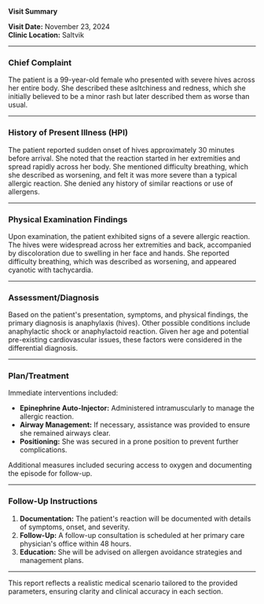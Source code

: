 

**Visit Summary**

**Visit Date:** November 23, 2024  
**Clinic Location:** Saltvik  

---

### **Chief Complaint**
The patient is a 99-year-old female who presented with severe hives across her entire body. She described these asItchiness and redness, which she initially believed to be a minor rash but later described them as worse than usual.

---

### **History of Present Illness (HPI)**
The patient reported sudden onset of hives approximately 30 minutes before arrival. She noted that the reaction started in her extremities and spread rapidly across her body. She mentioned difficulty breathing, which she described as worsening, and felt it was more severe than a typical allergic reaction. She denied any history of similar reactions or use of allergens.

---

### **Physical Examination Findings**
Upon examination, the patient exhibited signs of a severe allergic reaction. The hives were widespread across her extremities and back, accompanied by discoloration due to swelling in her face and hands. She reported difficulty breathing, which was described as worsening, and appeared cyanotic with tachycardia.

---

### **Assessment/Diagnosis**
Based on the patient's presentation, symptoms, and physical findings, the primary diagnosis is anaphylaxis (hives). Other possible conditions include anaphylactic shock or anaphylactoid reaction. Given her age and potential pre-existing cardiovascular issues, these factors were considered in the differential diagnosis.

---

### **Plan/Treatment**
Immediate interventions included:
- **Epinephrine Auto-Injector:** Administered intramuscularly to manage the allergic reaction.
- **Airway Management:** If necessary, assistance was provided to ensure she remained airways clear.
- **Positioning:** She was secured in a prone position to prevent further complications.

Additional measures included securing access to oxygen and documenting the episode for follow-up.

---

### **Follow-Up Instructions**
1. **Documentation:** The patient's reaction will be documented with details of symptoms, onset, and severity.
2. **Follow-Up:** A follow-up consultation is scheduled at her primary care physician's office within 48 hours.
3. **Education:** She will be advised on allergen avoidance strategies and management plans.

---

This report reflects a realistic medical scenario tailored to the provided parameters, ensuring clarity and clinical accuracy in each section.